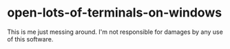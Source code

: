 # open-lots-of-terminals-on-windows
This is me just messing around. I'm not responsible for damages by any use of this software.
